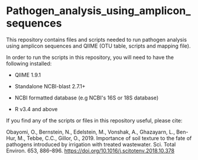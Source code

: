# Pathogen_analysis_using_amplicon_sequences
This repository contains files and scripts needed to run pathogen analysis using amplicon sequences 
and QIIME (OTU table, scripts and mapping file).

In order to run the scripts in this repository, you will need to have the following installed:   

* QIIME 1.9.1    

* Standalone NCBI-blast 2.7.1+   

* NCBI formatted database (e.g NCBI's 16S or 18S database)   

* R v3.4 and above   


If you find any of the scripts or files in this repository useful, please cite:   

Obayomi, O., Bernstein, N., Edelstein, M., Vonshak, A., Ghazayarn, L., Ben-Hur, M., Tebbe, C.C., Gillor, O., 2019. Importance of soil texture to the fate of pathogens introduced by irrigation with treated wastewater. Sci. Total Environ. 653, 886–896. https://doi.org/10.1016/j.scitotenv.2018.10.378
